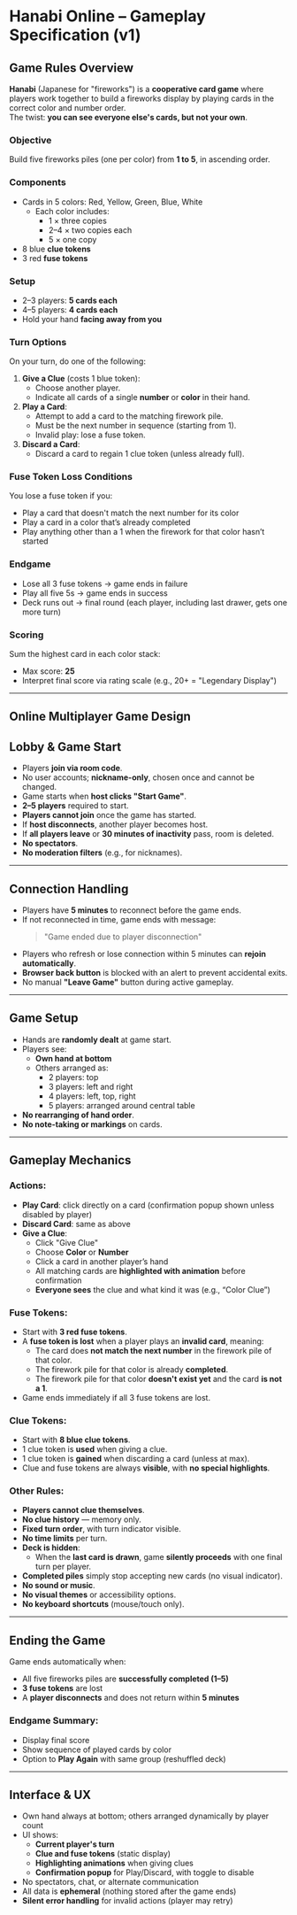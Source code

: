 # Hanabi Online – Gameplay Specification (v1)

## Game Rules Overview

**Hanabi** (Japanese for "fireworks") is a **cooperative card game** where players work together to build a fireworks display by playing cards in the correct color and number order.  
The twist: **you can see everyone else's cards, but not your own**.

### Objective
Build five fireworks piles (one per color) from **1 to 5**, in ascending order.

### Components
- Cards in 5 colors: Red, Yellow, Green, Blue, White
  - Each color includes:
    - 1 × three copies
    - 2–4 × two copies each
    - 5 × one copy
- 8 blue **clue tokens**
- 3 red **fuse tokens**

### Setup
- 2–3 players: **5 cards each**
- 4–5 players: **4 cards each**
- Hold your hand **facing away from you**

### Turn Options
On your turn, do one of the following:
1. **Give a Clue** (costs 1 blue token):
   - Choose another player.
   - Indicate all cards of a single **number** or **color** in their hand.
2. **Play a Card**:
   - Attempt to add a card to the matching firework pile.
   - Must be the next number in sequence (starting from 1).
   - Invalid play: lose a fuse token.
3. **Discard a Card**:
   - Discard a card to regain 1 clue token (unless already full).

### Fuse Token Loss Conditions
You lose a fuse token if you:
- Play a card that doesn't match the next number for its color
- Play a card in a color that’s already completed
- Play anything other than a 1 when the firework for that color hasn’t started

### Endgame
- Lose all 3 fuse tokens → game ends in failure
- Play all five 5s → game ends in success
- Deck runs out → final round (each player, including last drawer, gets one more turn)

### Scoring
Sum the highest card in each color stack:
- Max score: **25**
- Interpret final score via rating scale (e.g., 20+ = "Legendary Display")

---

## Online Multiplayer Game Design

## Lobby & Game Start
- Players **join via room code**.
- No user accounts; **nickname-only**, chosen once and cannot be changed.
- Game starts when **host clicks "Start Game"**.
- **2–5 players** required to start.
- **Players cannot join** once the game has started.
- If **host disconnects**, another player becomes host.
- If **all players leave** or **30 minutes of inactivity** pass, room is deleted.
- **No spectators**.
- **No moderation filters** (e.g., for nicknames).

---

## Connection Handling
- Players have **5 minutes** to reconnect before the game ends.
- If not reconnected in time, game ends with message:  
  > "Game ended due to player disconnection"
- Players who refresh or lose connection within 5 minutes can **rejoin automatically**.
- **Browser back button** is blocked with an alert to prevent accidental exits.
- No manual **"Leave Game"** button during active gameplay.

---

## Game Setup
- Hands are **randomly dealt** at game start.
- Players see:
  - **Own hand at bottom**
  - Others arranged as:
    - 2 players: top
    - 3 players: left and right
    - 4 players: left, top, right
    - 5 players: arranged around central table
- **No rearranging of hand order**.
- **No note-taking or markings** on cards.

---

## Gameplay Mechanics
### Actions:
- **Play Card**: click directly on a card (confirmation popup shown unless disabled by player)
- **Discard Card**: same as above
- **Give a Clue**:
  - Click "Give Clue"
  - Choose **Color** or **Number**
  - Click a card in another player’s hand
  - All matching cards are **highlighted with animation** before confirmation
  - **Everyone sees** the clue and what kind it was (e.g., “Color Clue”)

### Fuse Tokens:
- Start with **3 red fuse tokens**.
- A **fuse token is lost** when a player plays an **invalid card**, meaning:
  - The card does **not match the next number** in the firework pile of that color.
  - The firework pile for that color is already **completed**.
  - The firework pile for that color **doesn't exist yet** and the card **is not a 1**.
- Game ends immediately if all 3 fuse tokens are lost.

### Clue Tokens:
- Start with **8 blue clue tokens**.
- 1 clue token is **used** when giving a clue.
- 1 clue token is **gained** when discarding a card (unless at max).
- Clue and fuse tokens are always **visible**, with **no special highlights**.

### Other Rules:
- **Players cannot clue themselves**.
- **No clue history** — memory only.
- **Fixed turn order**, with turn indicator visible.
- **No time limits** per turn.
- **Deck is hidden**:
  - When the **last card is drawn**, game **silently proceeds** with one final turn per player.
- **Completed piles** simply stop accepting new cards (no visual indicator).
- **No sound or music**.
- **No visual themes** or accessibility options.
- **No keyboard shortcuts** (mouse/touch only).

---

## Ending the Game
Game ends automatically when:
- All five fireworks piles are **successfully completed (1–5)**
- **3 fuse tokens** are lost
- A **player disconnects** and does not return within **5 minutes**

### Endgame Summary:
- Display final score
- Show sequence of played cards by color
- Option to **Play Again** with same group (reshuffled deck)

---

## Interface & UX
- Own hand always at bottom; others arranged dynamically by player count
- UI shows:
  - **Current player's turn**
  - **Clue and fuse tokens** (static display)
  - **Highlighting animations** when giving clues
  - **Confirmation popup** for Play/Discard, with toggle to disable
- No spectators, chat, or alternate communication
- All data is **ephemeral** (nothing stored after the game ends)
- **Silent error handling** for invalid actions (player may retry)
